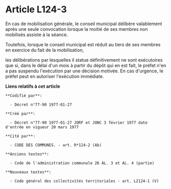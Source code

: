 # Article L124-3

En cas de mobilisation générale, le conseil municipal délibère valablement après une seule convocation lorsque la moitié de
ses membres non mobilisés assiste à la séance. 

Toutefois, lorsque le conseil municipal est réduit au tiers de ses membres en exercice du fait de la mobilisation,

les délibérations par lesquelles il statue définitivement ne sont exécutoires que si, dans le délai d'un mois à partir du
dépôt qui en est fait, le préfet n'en a pas suspendu l'exécution par une décision motivée. En cas d'urgence, le préfet peut
en autoriser l'exécution immédiate.

**Liens relatifs à cet article**

	**Codifié par**:

	  - Décret n°77-90 1977-01-27

	**Créé par**:

	  - Décret n°77-90 1977-01-27 JORF et JONC 3 février 1977 date d'entrée en vigueur 20 mars 1977

	**Cité par**:

	  - CODE DES COMMUNES. - art. R*124-2 (Ab)

	**Anciens textes**:

	  - Code de l'administration communale 26 AL. 3 et AL. 4 (partie)

	**Nouveaux textes**:

	  - Code général des collectivités territoriales - art. L2124-1 (V)
